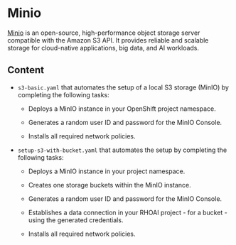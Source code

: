 # Minio

[Minio](https://min.io/) is an open-source, high-performance object storage server compatible with the Amazon S3 API. It provides reliable and scalable storage for cloud-native applications, big data, and AI workloads.

## Content

- `s3-basic.yaml` that automates the setup of a local S3 storage (MinIO) by completing the following tasks:

    -   Deploys a MinIO instance in your OpenShift project namespace.

    -   Generates a random user ID and password for the MinIO Console.

    -   Installs all required network policies.

- `setup-s3-with-bucket.yaml` that automates the setup by completing the following tasks:

    -   Deploys a MinIO instance in your project namespace.

    -   Creates one storage buckets within the MinIO instance.

    -   Generates a random user ID and password for the MinIO Console.

    -   Establishes a data connection in your RHOAI project - for a bucket - using the generated credentials.

    -   Installs all required network policies.
